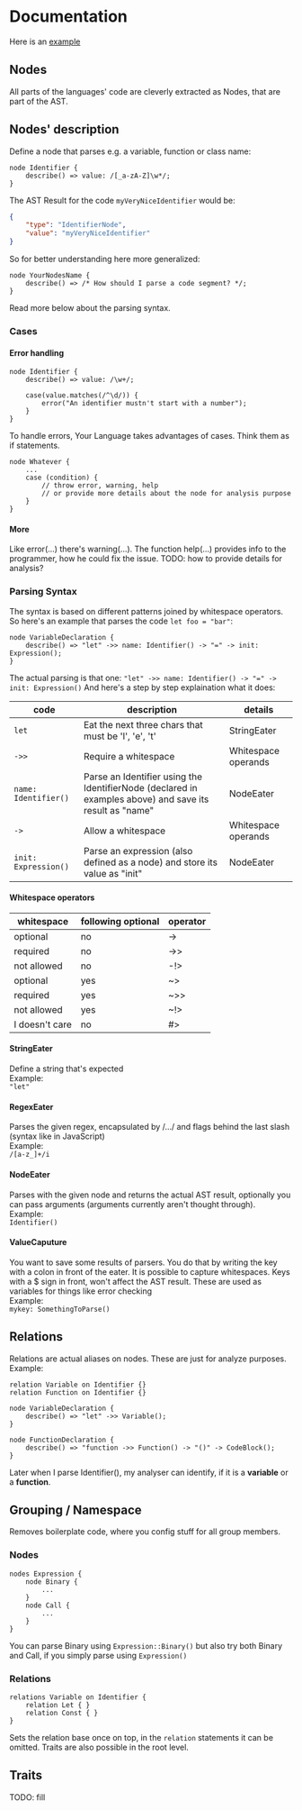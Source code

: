 # Documentation
Here is an [example](./target-syntax)

## Nodes
All parts of the languages' code are cleverly extracted as Nodes, that are part of the AST.

## Nodes' description
Define a node that parses e.g. a variable, function or class name:
```yl
node Identifier {
    describe() => value: /[_a-zA-Z]\w*/;
}
```

The AST Result for the code `myVeryNiceIdentifier` would be:
```json
{
    "type": "IdentifierNode",
    "value": "myVeryNiceIdentifier"
}
```

So for better understanding here more generalized:
```yl
node YourNodesName {
    describe() => /* How should I parse a code segment? */;
}
```
Read more below about the parsing syntax.
### Cases
#### Error handling
```yl
node Identifier {
    describe() => value: /\w+/;
    
    case(value.matches(/^\d/)) {
        error("An identifier mustn't start with a number");
    }
}
```
To handle errors, Your Language takes advantages of cases. Think them as if statements.
```yl
node Whatever {
    ...
    case (condition) {
        // throw error, warning, help
        // or provide more details about the node for analysis purpose 
    }
}
```

#### More
Like error(...) there's warning(...). The function help(...) provides info to the programmer, how he could fix the issue.
TODO: how to provide details for analysis?


### Parsing Syntax
The syntax is based on different patterns joined by whitespace operators.
So here's an example that parses the code `let foo = "bar"`:
```yl
node VariableDeclaration {
    describe() => "let" ->> name: Identifier() -> "=" -> init: Expression();
}
```
The actual parsing is that one:
`"let" ->> name: Identifier() -> "=" -> init: Expression()`
And here's a step by step explaination what it does:

| code                 | description                                                                                             | details             |
|----------------------|---------------------------------------------------------------------------------------------------------|---------------------|
| `let`                | Eat the next three chars that must be 'l', 'e', 't'                                                     | StringEater         |
| `->>`                  | Require a whitespace                                                                                    | Whitespace operands |
| `name: Identifier()` | Parse an Identifier using the IdentifierNode (declared in examples above) and save its result as "name" | NodeEater           |
| `->`                  | Allow a whitespace                                                                                      | Whitespace operands |
| `init: Expression()` | Parse an expression (also defined as a node) and store its value as "init"                              | NodeEater           |

#### Whitespace operators
| whitespace  | following optional | operator |
|-------------|--------------------|----------|
| optional    | no                 | ->       |
| required    | no                 | ->>      |
| not allowed | no                 | -!>      |
| optional    | yes                | ~>       |
| required    | yes                | ~>>      |
| not allowed | yes                | ~!>      |
| I doesn't care | no                | #>      |


#### StringEater
Define a string that's expected  
Example:  
`"let"`

#### RegexEater
Parses the given regex, encapsulated by /.../ and flags behind the last slash (syntax like in JavaScript)  
Example:  
`/[a-z_]+/i`

#### NodeEater
Parses with the given node and returns the actual AST result, optionally you can pass arguments (arguments currently aren't thought through).  
Example:  
`Identifier()`

#### ValueCaputure
You want to save some results of parsers. You do that by writing the key with a colon in front of the eater.
It is possible to capture whitespaces.
Keys with a $ sign in front, won't affect the AST result. These are used as variables for things like error checking  
Example:  
`mykey: SomethingToParse()`

## Relations
Relations are actual aliases on nodes.
These are just for analyze purposes.  
Example:  
```yl
relation Variable on Identifier {}
relation Function on Identifier {}

node VariableDeclaration {
    describe() => "let" ->> Variable();
}

node FunctionDeclaration {
    describe() => "function ->> Function() -> "()" -> CodeBlock();
}
```
Later when I parse Identifier(), my analyser can identify, if it is a **variable** or a **function**.

## Grouping / Namespace
Removes boilerplate code, where you config stuff for all group members.

### Nodes
```yl
nodes Expression {
    node Binary {
        ...
    }
    node Call {
        ...
    }
}
```
You can parse Binary using `Expression::Binary()` but also try both Binary and Call, if you simply parse using `Expression()`

### Relations
```yl
relations Variable on Identifier {
    relation Let { }
    relation Const { }
}
```
Sets the relation base once on top, in the `relation` statements it can be omitted.
Traits are also possible in the root level.

## Traits
TODO: fill